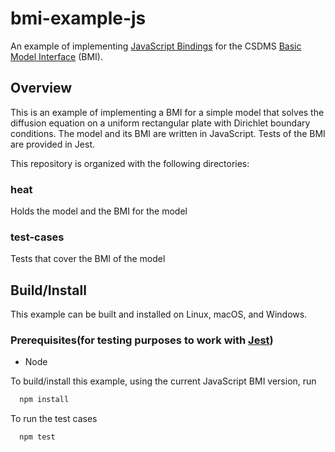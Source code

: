 # bmi-example-js
An example of implementing [JavaScript Bindings](https://github.com/uihilab/BMI-JS) for the CSDMS [Basic Model Interface](https://bmi-spec.readthedocs.io/en/latest/) (BMI).

## Overview
This is an example of implementing a BMI for a simple model that solves the diffusion equation on a uniform rectangular plate with Dirichlet boundary conditions. The model and its BMI are written in JavaScript. Tests of the BMI are provided in Jest.

This repository is organized with the following directories:

### heat
Holds the model and the BMI for the model
### test-cases
Tests that cover the BMI of the model

## Build/Install
This example can be built and installed on Linux, macOS, and Windows.

### Prerequisites(for testing purposes to work with [Jest](https://jestjs.io/))
- Node

To build/install this example, using the current JavaScript BMI version, run
```bash
  npm install
```
To run the test cases
```bash
  npm test
```
